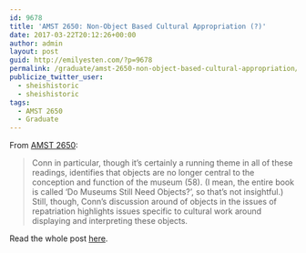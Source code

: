 ```yaml
---
id: 9678
title: 'AMST 2650: Non-Object Based Cultural Appropriation (?)'
date: 2017-03-22T20:12:26+00:00
author: admin
layout: post
guid: http://emilyesten.com/?p=9678
permalink: /graduate/amst-2650-non-object-based-cultural-appropriation/
publicize_twitter_user:
  - sheishistoric
  - sheishistoric
tags:
  - AMST 2650
  - Graduate
---
```

From [AMST 2650](http://blogs.brown.edu/amst-2650-s01-spring-2017/):

> Conn in particular, though it’s certainly a running theme in all of these readings, identifies that objects are no longer central to the conception and function of the museum (58). (I mean, the entire book is called ‘Do Museums Still Need Objects?’, so that’s not insightful.) Still, though, Conn’s discussion around of objects in the issues of repatriation highlights issues specific to cultural work around displaying and interpreting these objects.

Read the whole post [here](http://blogs.brown.edu/amst-2650-s01-spring-2017/2017/03/22/non-object-based-cultural-appropriation/).
